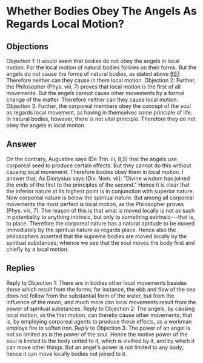 # Whether Bodies Obey The Angels As Regards Local Motion?
## Objections
Objection 1: It would seem that bodies do not obey the angels in local motion. For the local motion of natural bodies follows on their forms. But the angels do not cause the forms of natural bodies, as stated above [897](A[2]). Therefore neither can they cause in them local motion.
Objection 2: Further, the Philosopher (Phys. viii, 7) proves that local motion is the first of all movements. But the angels cannot cause other movements by a formal change of the matter. Therefore neither can they cause local motion.
Objection 3: Further, the corporeal members obey the concept of the soul as regards local movement, as having in themselves some principle of life. In natural bodies, however, there is not vital principle. Therefore they do not obey the angels in local motion.
## Answer
On the contrary, Augustine says (De Trin. iii, 8,9) that the angels use corporeal seed to produce certain effects. But they cannot do this without causing local movement. Therefore bodies obey them in local motion.
I answer that, As Dionysius says (Div. Nom. vii): "Divine wisdom has joined the ends of the first to the principles of the second." Hence it is clear that the inferior nature at its highest point is in conjunction with superior nature. Now corporeal nature is below the spiritual nature. But among all corporeal movements the most perfect is local motion, as the Philosopher proves (Phys. viii, 7). The reason of this is that what is moved locally is not as such in potentiality to anything intrinsic, but only to something extrinsic---that is, to place. Therefore the corporeal nature has a natural aptitude to be moved immediately by the spiritual nature as regards place. Hence also the philosophers asserted that the supreme bodies are moved locally by the spiritual substances; whence we see that the soul moves the body first and chiefly by a local motion.
## Replies
Reply to Objection 1: There are in bodies other local movements besides those which result from the forms; for instance, the ebb and flow of the sea does not follow from the substantial form of the water, but from the influence of the moon; and much more can local movements result from the power of spiritual substances.
Reply to Objection 2: The angels, by causing local motion, as the first motion, can thereby cause other movements; that is, by employing corporeal agents to produce these effects, as a workman employs fire to soften iron.
Reply to Objection 3: The power of an angel is not so limited as is the power of the soul. Hence the motive power of the soul is limited to the body united to it, which is vivified by it, and by which it can move other things. But an angel's power is not limited to any body; hence it can move locally bodies not joined to it.